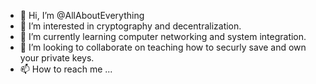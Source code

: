 - 👋 Hi, I’m @AllAboutEverything
- 👀 I’m interested in cryptography and decentralization.
- 🌱 I’m currently learning computer networking and system integration.
- 💞️ I’m looking to collaborate on teaching how to securly save and own your private keys.
- 📫 How to reach me ...

<!---
AllAboutEverything/AllAboutEverything is a ✨ special ✨ repository because its `README.md` (this file) appears on your GitHub profile.
You can click the Preview link to take a look at your changes.
--->
